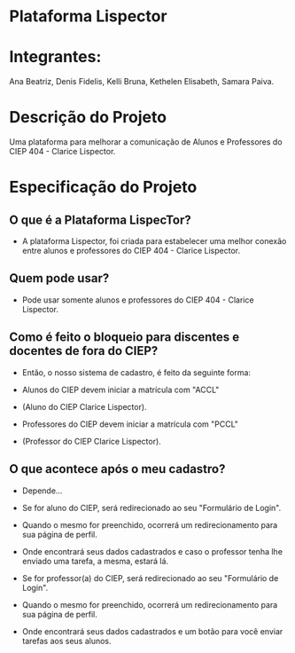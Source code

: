 # Plataforma Lispector

# Integrantes:

Ana Beatriz, 
Denis Fidelis, 
Kelli Bruna, 
Kethelen Elisabeth, 
Samara Paiva.

# Descrição do Projeto

Uma plataforma para melhorar a comunicação de Alunos e Professores do CIEP 404 - Clarice Lispector.

# Especificação do Projeto

## O que é a Plataforma LispecTor?

- A plataforma Lispector, foi criada para estabelecer uma melhor conexão entre alunos e professores do CIEP 404 - Clarice Lispector.

## Quem pode usar?

- Pode usar somente alunos e professores do CIEP 404 - Clarice Lispector.

## Como é feito o bloqueio para discentes e docentes de fora do CIEP?

- Então, o nosso sistema de cadastro, é feito da seguinte forma:

- Alunos do CIEP devem iniciar a matrícula com "ACCL"
- (Aluno do CIEP Clarice Lispector).

- Professores do CIEP devem iniciar a matrícula com "PCCL"
- (Professor do CIEP Clarice Lispector).

## O que acontece após o meu cadastro?

- Depende...

- Se for aluno do CIEP, será redirecionado ao seu "Formulário de Login".

- Quando o mesmo for preenchido, ocorrerá um redirecionamento para sua página de perfil. 

- Onde encontrará seus dados cadastrados e caso o professor tenha lhe enviado uma tarefa, a mesma, estará lá.

- Se for professor(a) do CIEP, será redirecionado ao seu "Formulário de Login".

- Quando o mesmo for preenchido, ocorrerá um redirecionamento para sua página de perfil. 

- Onde encontrará seus dados cadastrados e um botão para você enviar tarefas aos seus alunos. 